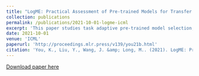 ```yaml
---
title: "LogME: Practical Assessment of Pre-trained Models for Transfer Learning"
collection: publications
permalink: /publications/2021-10-01-logme-icml
excerpt: 'This paper studies task adaptive pre-trained model selection, an underexplored problem of assessing pre-trained models for the target task and select best ones from the model zoo **without fine-tuning**. A few pilot works addressed the problem in transferring supervised pre-trained models to classification tasks, but they cannot handle emerging unsupervised pre-trained models or regression tasks. In pursuit of a practical assessment method, we propose to estimate the maximum value of label evidence given features extracted by pre-trained models. Unlike the maximum likelihood, the maximum evidence is **immune to over-fitting**, while its expensive computation can be dramatically reduced by our carefully designed algorithm. The Logarithm of Maximum Evidence (LogME) can be used to assess pre-trained models for transfer learning: a pre-trained model with a high LogME value is likely to have good transfer performance. LogME is **fast, accurate, and general**, characterizing itself as the first practical method for assessing pre-trained models. Compared with brute-force fine-tuning, LogME brings at most 3000× speedup in wall-clock time and requires only 1 memory footprint. It outperforms prior methods by a large margin in their setting and is applicable to new settings. It is general enough for diverse pre-trained models (supervised pre-trained and unsupervised pre-trained), downstream tasks (classification and regression), and modalities (vision and language). Code is available at this [repository](https://github.com/thuml/LogME).'
date: 2021-10-01
venue: 'ICML'
paperurl: 'http://proceedings.mlr.press/v139/you21b.html'
citation: 'You, K., Liu, Y., Wang, J. &amp; Long, M.. (2021). LogME: Practical Assessment of Pre-trained Models for Transfer Learning. ICML 2021.'
---
```


[Download paper here](http://proceedings.mlr.press/v139/you21b/you21b.pdf)
